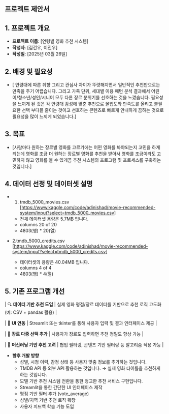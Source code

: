 ## 프로젝트 제안서

## 1. 프로젝트 개요
- **프로젝트 이름**: [연령별 영화 추천 시스템]
- **작성자**: [김건우, 이진우]
- **작성일**: [2025년 03월 26일]

## 2. 배경 및 필요성
- [ 연령대에 따른 취향 그리고 관심사 차이가 뚜렷해지면서 일반적인 추천만으로는 만족을 주기 어렵습니다. 그리고 가족 단위, 세대별 이용 패턴 분석 결과에서 어린이/청소년/성인/시니어 모두 다른 장르 분위기를 선호하는 것을 느꼈습니다. 필요성을 느끼게 된 것은 각 연령대 감성에 맞춘 추천으로 몰입도와 만족도를 올리고 불필요한 선택 부다믈 줄이는 것이고 선호하는 콘텐츠로 빠르게 안내하게 끔하는 것으로 필요성을 많이 느끼게 되었습니다.]

## 3. 목표 
- [사람마다 원하는 장르별 영화를 고르기에는 어떤 영화를 봐야되는지 고민을 하게 되는데 영화를 조금 더 원하는 장르별 영화를 추천을 받아서 영화를 조금이라도 고민하지 않고 영화를 볼 수 있게끔 추천 시스템의 프로그램 및 프로세스를 구축하는 것입니다.]

## 4. 데이터 선정 및 데이터셋 설명 
- 1. tmdb_5000_movies.csv [https://www.kaggle.com/code/adinishad/movie-recommended-system/input?select=tmdb_5000_movies.csv]
  - 전체 데이터셋 용량은 5.7MB 입니다.
  - columns 20 of 20 
  - 4803(행) * 20(열)
    
- 2.tmdb_5000_credits.csv [https://www.kaggle.com/code/adinishad/movie-recommended-system/input?select=tmdb_5000_credits.csv]
  - 데이터셋의 용량은 40.04MB 입니다. 
  - columns 4 of 4
  - 4803(행) * 4(열)

## 5. 기존 프로그램 개선
| 🔍 **데이터 기반 추천 도입**  | 실제 영화 평점/장르 데이터를 기반으로 추천 로직 고도화(예: CSV + pandas 활용) |

| 🎨 **UI 연동**         | Streamlit 또는 tkinter를 통해 사용자 입력 및 결과 인터페이스 제공     |

| 🎯 **장르 다중 선택 추가**   | 사용자가 장르도 입력하면 추천 정밀도 향상 가능                       |

| 🤖 **머신러닝 기반 추천 고려** | 협업 필터링, 콘텐츠 기반 필터링 등 알고리즘 적용 가능                   |

- **향후 개발 방향**
  - 성별, 시청 이력, 감정 상태 등 사용자 맞춤 정보를 추가하는 것입니다.
  - TMDB API 등 외부 API 활용하는 것입니다. → 실제 영화 타이틀을 추천하게 하는 것입니다.
  - 모델 기반 추천 시스템 전환을 통한 정교한 추천 서비스 구현입니다.
  - Streamlit을 통한 간단한 UI 인터페이스 제작
  - 평점 기반 필터 추가 (vote_average)
  - 성별/지역 기반 추천 로직 확장
  - 사용자 피드백 학습 기능 도입
